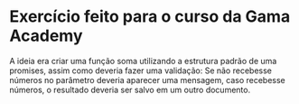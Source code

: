 # Exercício feito para o curso da Gama Academy

A ideia era criar uma função soma utilizando a estrutura padrão de uma promises, assim como deveria fazer uma validação:
Se não recebesse números no parâmetro deveria aparecer uma mensagem, caso recebesse números, o resultado deveria ser salvo em um outro documento.
